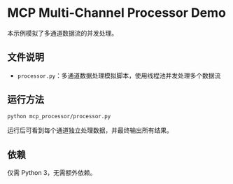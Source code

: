 # MCP Multi-Channel Processor Demo

本示例模拟了多通道数据流的并发处理。

## 文件说明
- `processor.py`：多通道数据处理模拟脚本，使用线程池并发处理多个数据流

## 运行方法

```bash
python mcp_processor/processor.py
```

运行后可看到每个通道独立处理数据，并最终输出所有结果。

## 依赖
仅需 Python 3，无需额外依赖。 